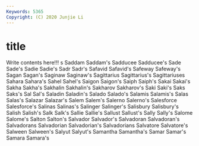 ```yaml
---
Keywords: 5365
Copyright: (C) 2020 Junjie Li
---
```


# title

Write contents here!!!
s 
Saddam 
Saddam's
Sadducee 
Sadducee's 
Sade 
Sade's 
Sadie 
Sadie's 
Sadr 
Sadr's 
Safavid 
Safavid's
Safeway 
Safeway's 
Sagan 
Sagan's 
Saginaw 
Saginaw's 
Sagittarius 
Sagittarius's 
Sagittariuses 
Sahara
Sahara's 
Sahel 
Sahel's 
Saigon 
Saigon's 
Saiph 
Saiph's 
Sakai 
Sakai's 
Sakha
Sakha's 
Sakhalin 
Sakhalin's 
Sakharov 
Sakharov's 
Saki 
Saki's 
Saks 
Saks's 
Sal
Sal's 
Saladin 
Saladin's 
Salado 
Salado's 
Salamis 
Salamis's 
Salas 
Salas's 
Salazar
Salazar's 
Salem 
Salem's 
Salerno 
Salerno's 
Salesforce 
Salesforce's 
Salinas 
Salinas's 
Salinger
Salinger's 
Salisbury 
Salisbury's 
Salish 
Salish's 
Salk 
Salk's 
Sallie 
Sallie's 
Sallust
Sallust's 
Sally 
Sally's 
Salome 
Salome's 
Salton 
Salton's 
Salvador 
Salvador's 
Salvadoran
Salvadoran's 
Salvadorans 
Salvadorian 
Salvadorian's 
Salvadorians 
Salvatore 
Salvatore's 
Salween 
Salween's 
Salyut
Salyut's 
Samantha 
Samantha's 
Samar 
Samar's 
Samara 
Samara's 
